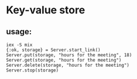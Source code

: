 # Key-value store

## usage:

```shell
iex -S mix
{:ok, storage} = Server.start_link()
Server.put(storage, "hours for the meeting", 18)
Server.get(storage, "hours for the meeting")
Server.delete(storage, "hours for the meeting")
Server.stop(storage)

```
